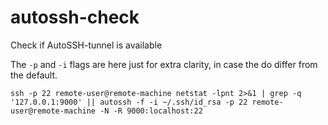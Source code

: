 # autossh-check
Check if AutoSSH-tunnel is available

The `-p` and `-i` flags are here just for extra clarity, in case the do differ from the default.

`ssh -p 22 remote-user@remote-machine netstat -lpnt 2>&1 | grep -q '127.0.0.1:9000' || autossh -f -i ~/.ssh/id_rsa -p 22 remote-user@remote-machine -N -R 9000:localhost:22`
